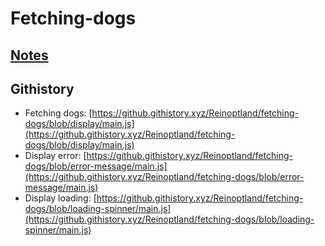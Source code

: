 # Fetching-dogs

## [Notes](./notes.md)

## Githistory

- Fetching dogs: [https://github.githistory.xyz/Reinoptland/fetching-dogs/blob/display/main.js](https://github.githistory.xyz/Reinoptland/fetching-dogs/blob/display/main.js)
- Display error: [https://github.githistory.xyz/Reinoptland/fetching-dogs/blob/error-message/main.js](https://github.githistory.xyz/Reinoptland/fetching-dogs/blob/error-message/main.js)
- Display loading: [https://github.githistory.xyz/Reinoptland/fetching-dogs/blob/loading-spinner/main.js](https://github.githistory.xyz/Reinoptland/fetching-dogs/blob/loading-spinner/main.js)

